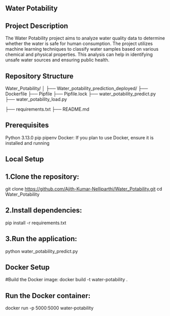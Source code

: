 ## Water Potability

## Project Description
The Water Potability project aims to analyze water quality data to determine whether the water is safe for human consumption. The project utilizes machine learning techniques to classify water samples based on various chemical and physical properties. This analysis can help in identifying unsafe water sources and ensuring public health.

## Repository Structure 
Water_Potability/
│
├── Water_potability_prediction_deployed/
   ├── Dockerfile
   ├── Pipfile
   ├── Pipfile.lock
   ├── water_potability_predict.py
   ├── water_potability_load.py

├── requirements.txt
├── README.md

## Prerequisites
Python 3.13.0
pip
pipenv
Docker: If you plan to use Docker, ensure it is installed and running

## Local Setup
## 1.Clone the repository:
git clone https://github.com/Ajith-Kumar-Nelliparthi/Water_Potability.git
cd Water_Potability
## 2.Install dependencies:
pip install -r requirements.txt
## 3.Run the application:
python water_potability_predict.py

## Docker Setup
#Build the Docker image:
docker build -t water-potability .

## Run the Docker container:
docker run -p 5000:5000 water-potability

